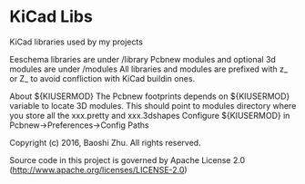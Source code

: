 # KiCad Libs
KiCad libraries used by my projects

Eeschema libraries are under /library
Pcbnew modules and optional 3d modules are under /modules
All libraries and modules are prefixed with z_ or Z_ to avoid confliction with KiCad buildin ones.

About ${KIUSERMOD}
The Pcbnew footprints depends on ${KIUSERMOD} variable to locate 3D modules. This should point to modules directory where you store all the xxx.pretty and xxx.3dshapes
Configure ${KIUSERMOD} in Pcbnew->Preferences->Config Paths

Copyright (c) 2016, Baoshi Zhu. All rights reserved.

Source code in this project is governed by Apache License 2.0 (http://www.apache.org/licenses/LICENSE-2.0)

